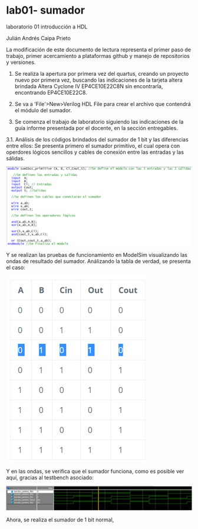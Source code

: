 # lab01- sumador 
laboratorio 01 introducción a HDL
	
Julián Andrés Caipa Prieto

La modificación de este documento de lectura representa el primer paso de trabajo, primer acercamiento a plataformas github y manejo de repositorios y versiones.


1. Se realiza la apertura por primera vez del quartus, creando un proyecto nuevo por primera vez, buscando las indicaciones de la tarjeta altera brindada 
Altera Cyclone IV EP4CE10E22C8N sin encontrarla, encontrando EP4CE10E22C8.

2. Se va a 'File'>New>Verilog HDL File para crear el archivo que contendrá el módulo del sumador. 

3. Se comenza el trabajo de laboratorio siguiendo las indicaciones de la guía informe presentada por el docente, en la sección entregables.

 3.1. Análisis de los códigos brindados del sumador de 1 bit y las diferencias entre ellos: Se presenta primero el sumador primitivo, el cual opera con operdores lógicos sencillos y cables de conexión entre las entradas y las sálidas.
	
 ![g4](imagenes/g4.png)


Y se realizan las pruebas de funcionamiento en ModelSim visualizando las ondas de resultado del sumador. Análizando la tabla de verdad, se presenta el caso:

![g3](imagenes/g3.png)


Y en las ondas, se verifica que el sumador funciona, como es posible ver aquí, gracias al testbench asociado:

![g5](imagenes/g5.png)

Ahora, se realiza el sumador de 1 bit normal, 
